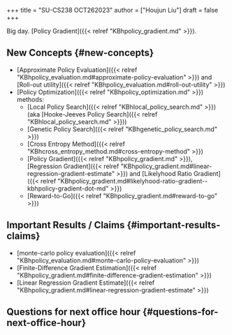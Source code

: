 +++
title = "SU-CS238 OCT262023"
author = ["Houjun Liu"]
draft = false
+++

Big day. [Policy Gradient]({{< relref "KBhpolicy_gradient.md" >}}).


## New Concepts {#new-concepts}

-   [Approximate Policy Evaluation]({{< relref "KBhpolicy_evaluation.md#approximate-policy-evaluation" >}}) and [Roll-out utility]({{< relref "KBhpolicy_evaluation.md#roll-out-utility" >}})
-   [Policy Optimization]({{< relref "KBhpolicy_optimization.md" >}}) methods:
    -   [Local Policy Search]({{< relref "KBhlocal_policy_search.md" >}}) (aka [Hooke-Jeeves Policy Search]({{< relref "KBhlocal_policy_search.md" >}}))
    -   [Genetic Policy Search]({{< relref "KBhgenetic_policy_search.md" >}})
    -   [Cross Entropy Method]({{< relref "KBhcross_entropy_method.md#cross-entropy-method" >}})
    -   [Policy Gradient]({{< relref "KBhpolicy_gradient.md" >}}), [Regression Gradient]({{< relref "KBhpolicy_gradient.md#linear-regression-gradient-estimate" >}}) and [Likelyhood Ratio Gradient]({{< relref "KBhpolicy_gradient.md#likelyhood-ratio-gradient--kbhpolicy-gradient-dot-md" >}})
    -   [Reward-to-Go]({{< relref "KBhpolicy_gradient.md#reward-to-go" >}})


## Important Results / Claims {#important-results-claims}

-   [monte-carlo policy evaluation]({{< relref "KBhpolicy_evaluation.md#monte-carlo-policy-evaluation" >}})
-   [Finite-Difference Gradient Estimation]({{< relref "KBhpolicy_gradient.md#finite-difference-gradient-estimation" >}})
-   [Linear Regression Gradient Estimate]({{< relref "KBhpolicy_gradient.md#linear-regression-gradient-estimate" >}})


## Questions for next office hour {#questions-for-next-office-hour}
